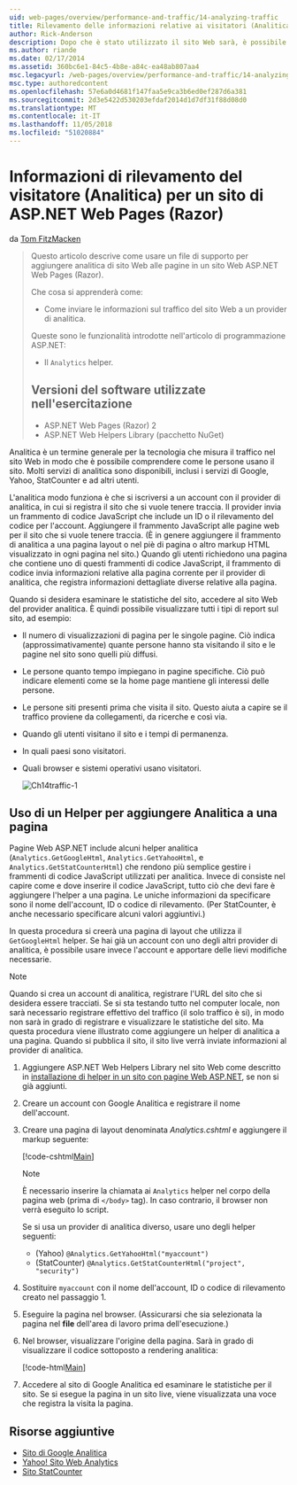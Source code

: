 ```yaml
---
uid: web-pages/overview/performance-and-traffic/14-analyzing-traffic
title: Rilevamento delle informazioni relative ai visitatori (Analitica) per un ASP.NET Web Pages (Razor) del sito | Microsoft Docs
author: Rick-Anderson
description: Dopo che è stato utilizzato il sito Web sarà, è possibile analizzare il traffico dei siti Web.
ms.author: riande
ms.date: 02/17/2014
ms.assetid: 360bc6e1-84c5-4b8e-a84c-ea48ab807aa4
msc.legacyurl: /web-pages/overview/performance-and-traffic/14-analyzing-traffic
msc.type: authoredcontent
ms.openlocfilehash: 57e6a0d4681f147faa5e9ca3b6ed0ef287d6a381
ms.sourcegitcommit: 2d3e5422d530203efdaf2014d1d7df31f88d08d0
ms.translationtype: MT
ms.contentlocale: it-IT
ms.lasthandoff: 11/05/2018
ms.locfileid: "51020884"
---
```

<a name="tracking-visitor-information-analytics-for-an-aspnet-web-pages-razor-site"></a>Informazioni di rilevamento del visitatore (Analitica) per un sito di ASP.NET Web Pages (Razor)
====================
da [Tom FitzMacken](https://github.com/tfitzmac)

> Questo articolo descrive come usare un file di supporto per aggiungere analitica di sito Web alle pagine in un sito Web ASP.NET Web Pages (Razor).
> 
> Che cosa si apprenderà come:
> 
> - Come inviare le informazioni sul traffico del sito Web a un provider di analitica.
> 
> Queste sono le funzionalità introdotte nell'articolo di programmazione ASP.NET:
> 
> - Il `Analytics` helper.
>   
> 
> ## <a name="software-versions-used-in-the-tutorial"></a>Versioni del software utilizzate nell'esercitazione
> 
> 
> - ASP.NET Web Pages (Razor) 2
> - ASP.NET Web Helpers Library (pacchetto NuGet)


Analitica è un termine generale per la tecnologia che misura il traffico nel sito Web in modo che è possibile comprendere come le persone usano il sito. Molti servizi di analitica sono disponibili, inclusi i servizi di Google, Yahoo, StatCounter e ad altri utenti.

L'analitica modo funziona è che si iscriversi a un account con il provider di analitica, in cui si registra il sito che si vuole tenere traccia. Il provider invia un frammento di codice JavaScript che include un ID o il rilevamento del codice per l'account. Aggiungere il frammento JavaScript alle pagine web per il sito che si vuole tenere traccia. (È in genere aggiungere il frammento di analitica a una pagina layout o nel piè di pagina o altro markup HTML visualizzato in ogni pagina nel sito.) Quando gli utenti richiedono una pagina che contiene uno di questi frammenti di codice JavaScript, il frammento di codice invia informazioni relative alla pagina corrente per il provider di analitica, che registra informazioni dettagliate diverse relative alla pagina.

Quando si desidera esaminare le statistiche del sito, accedere al sito Web del provider analitica. È quindi possibile visualizzare tutti i tipi di report sul sito, ad esempio:

- Il numero di visualizzazioni di pagina per le singole pagine. Ciò indica (approssimativamente) quante persone hanno sta visitando il sito e le pagine nel sito sono quelli più diffusi.
- Le persone quanto tempo impiegano in pagine specifiche. Ciò può indicare elementi come se la home page mantiene gli interessi delle persone.
- Le persone siti presenti prima che visita il sito. Questo aiuta a capire se il traffico proviene da collegamenti, da ricerche e così via.
- Quando gli utenti visitano il sito e i tempi di permanenza.
- In quali paesi sono visitatori.
- Quali browser e sistemi operativi usano visitatori.

    ![Ch14traffic-1](14-analyzing-traffic/_static/image1.jpg)

## <a name="using-a-helper-to-add-analytics-to-a-page"></a>Uso di un Helper per aggiungere Analitica a una pagina

Pagine Web ASP.NET include alcuni helper analitica (`Analytics.GetGoogleHtml`, `Analytics.GetYahooHtml`, e `Analytics.GetStatCounterHtml`) che rendono più semplice gestire i frammenti di codice JavaScript utilizzati per analitica. Invece di consiste nel capire come e dove inserire il codice JavaScript, tutto ciò che devi fare è aggiungere l'helper a una pagina. Le uniche informazioni da specificare sono il nome dell'account, ID o codice di rilevamento. (Per StatCounter, è anche necessario specificare alcuni valori aggiuntivi.)

In questa procedura si creerà una pagina di layout che utilizza il `GetGoogleHtml` helper. Se hai già un account con uno degli altri provider di analitica, è possibile usare invece l'account e apportare delle lievi modifiche necessarie.

> [!NOTE]
> Quando si crea un account di analitica, registrare l'URL del sito che si desidera essere tracciati. Se si sta testando tutto nel computer locale, non sarà necessario registrare effettivo del traffico (il solo traffico è si), in modo non sarà in grado di registrare e visualizzare le statistiche del sito. Ma questa procedura viene illustrato come aggiungere un helper di analitica a una pagina. Quando si pubblica il sito, il sito live verrà inviate informazioni al provider di analitica.


1. Aggiungere ASP.NET Web Helpers Library nel sito Web come descritto in [installazione di helper in un sito con pagine Web ASP.NET](https://go.microsoft.com/fwlink/?LinkId=252372), se non si già aggiunti.
2. Creare un account con Google Analitica e registrare il nome dell'account.
3. Creare una pagina di layout denominata *Analytics.cshtml* e aggiungere il markup seguente:

    [!code-cshtml[Main](14-analyzing-traffic/samples/sample1.cshtml)]

    > [!NOTE]
    > È necessario inserire la chiamata ai `Analytics` helper nel corpo della pagina web (prima di `</body>` tag). In caso contrario, il browser non verrà eseguito lo script.

    Se si usa un provider di analitica diverso, usare uno degli helper seguenti:

    - (Yahoo) `@Analytics.GetYahooHtml("myaccount")`
    - (StatCounter) `@Analytics.GetStatCounterHtml("project", "security")`
4. Sostituire `myaccount` con il nome dell'account, ID o codice di rilevamento creato nel passaggio 1.
5. Eseguire la pagina nel browser. (Assicurarsi che sia selezionata la pagina nel **file** dell'area di lavoro prima dell'esecuzione.)
6. Nel browser, visualizzare l'origine della pagina. Sarà in grado di visualizzare il codice sottoposto a rendering analitica:

    [!code-html[Main](14-analyzing-traffic/samples/sample2.html)]
7. Accedere al sito di Google Analitica ed esaminare le statistiche per il sito. Se si esegue la pagina in un sito live, viene visualizzata una voce che registra la visita la pagina.

<a id="Additional_Resources"></a>
## <a name="additional-resources"></a>Risorse aggiuntive

- [Sito di Google Analitica](https://www.google.com/analytics/)
- [Yahoo! Sito Web Analytics](http://help.yahoo.com/l/us/yahoo/ywa/)
- [Sito StatCounter](http://statcounter.com/)
